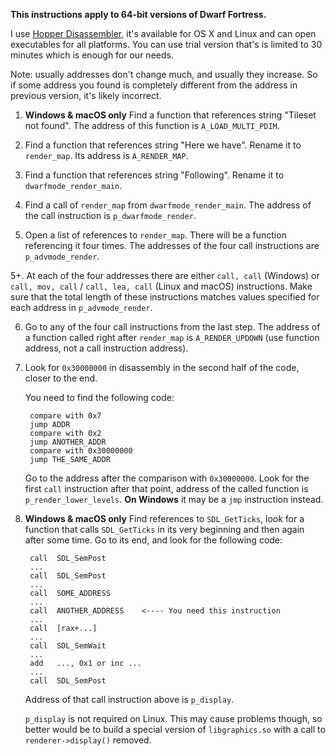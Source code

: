**This instructions apply to 64-bit versions of Dwarf Fortress.**

I use [Hopper Disassembler](http://www.hopperapp.com), it's available for OS X and Linux and can open executables for all platforms. You can use trial version that's is limited to 30 minutes which is enough for our needs.

Note: usually addresses don't change much, and usually they increase. So if some address you found is completely different from the address in previous version, it's likely incorrect.

1. **Windows & macOS only** Find a function that references string "Tileset not found". The address of this function is `A_LOAD_MULTI_PDIM`.

2. Find a function that references string "Here we have". Rename it to `render_map`. Its address is `A_RENDER_MAP`.

3. Find a function that references string "Following". Rename it to `dwarfmode_render_main`. 

4. Find a call of `render_map` from `dwarfmode_render_main`. The address of the call instruction is `p_dwarfmode_render`.

5. Open a list of references to `render_map`. There will be a function referencing it four times. The addresses of the four call instructions are `p_advmode_render`.

5+. At each of the four addresses there are either `call, call` (Windows) or `call, mov, call` / `call, lea, call` (Linux and macOS) instructions. Make sure that the total length of these instructions matches values specified for each address in `p_advmode_render`.

6. Go to any of the four call instructions from the last step. The address of a function called right after `render_map` is `A_RENDER_UPDOWN` (use function address, not a call instruction address). 

7. Look for `0x30000000` in disassembly in the second half of the code, closer to the end.

    You need to find the following code:
    
        compare with 0x7
        jump ADDR
        compare with 0x2
        jump ANOTHER_ADDR
        compare with 0x30000000
        jump THE_SAME_ADDR
    
    Go to the address after the comparison with `0x30000000`. Look for the first `call` instruction after that point, address of the called function is `p_render_lower_levels`. **On Windows** it may be a `jmp` instruction instead.
    
7. **Windows & macOS only** Find references to `SDL_GetTicks`, look for a function that calls `SDL_GetTicks` in its very beginning and then again after some time. Go to its end, and look for the following code:
    
        call  SDL_SemPost
        ...
        call  SDL_SemPost
        ...
        call  SOME_ADDRESS
        ...
        call  ANOTHER_ADDRESS    <---- You need this instruction
        ...
        call  [rax+...]
        ...
        call  SDL_SemWait
        ...
        add   ..., 0x1 or inc ...
        ...
        call  SDL_SemPost
    
    Address of that call instruction above is `p_display`.
    
    `p_display` is not required on Linux. This may cause problems though, so better would be to build a special version of `libgraphics.so` with a call to `renderer->display()` removed.
